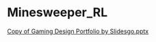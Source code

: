 # Minesweeper_RL
[Copy of Gaming Design Portfolio by Slidesgo.pptx](https://github.com/user-attachments/files/18619074/Copy.of.Gaming.Design.Portfolio.by.Slidesgo.pptx)

